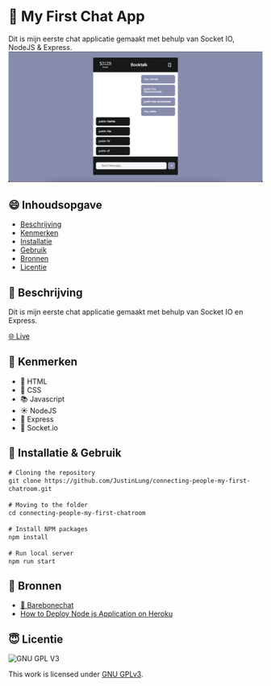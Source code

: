 # 🚀 My First Chat App
Dit is mijn eerste chat applicatie gemaakt met behulp van Socket IO, NodeJS & Express.
![mockup image](https://github.com/JustinLung/connecting-people-my-first-chatroom/blob/main/docs/mockup-image-new.png?raw=true)

## 😄 Inhoudsopgave

- [Beschrijving](#beschrijving)
- [Kenmerken](#kenmerken)
- [Installatie](#installatie)
- [Gebruik](#gebruik)
- [Bronnen](#bronnen)
- [Licentie](#licentie)

## 🥺 Beschrijving
Dit is mijn eerste chat applicatie gemaakt met behulp van Socket IO en Express.

[🌐 Live](https://my-first-chatroom-justin.herokuapp.com/)

## 🤯 Kenmerken

<!-- Bij Kenmerken staat welke technieken zijn gebruikt en hoe. Wat is de HTML structuur? Wat zijn de belangrijkste dingen in CSS? Wat is er met Javascript gedaan en hoe? Misschien heb je een framwork of library gebruikt? -->

- 🍔 HTML
- 👋 CSS
- 📚 Javascript
- ☀️ NodeJS
- 🚄 Express
- 🧦 Socket.io

## 🥺 Installatie & Gebruik

```
# Cloning the repository
git clone https://github.com/JustinLung/connecting-people-my-first-chatroom.git

# Moving to the folder
cd connecting-people-my-first-chatroom

# Install NPM packages
npm install

# Run local server
npm run start
```

## 🥳 Bronnen

- [📱 Barebonechat](https://github.com/ju5tu5/barebonechat)
- [How to Deploy Node js Application on Heroku](https://www.youtube.com/watch?v=maNWl202vy4&t=211s)

## 😇 Licentie

![GNU GPL V3](https://www.gnu.org/graphics/gplv3-127x51.png)

This work is licensed under [GNU GPLv3](./LICENSE).
